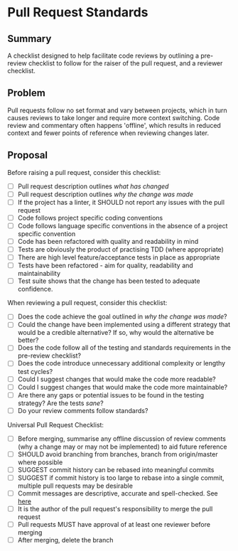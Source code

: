 # Pull Request Standards

## Summary

A checklist designed to help facilitate code reviews by outlining a pre-review checklist to follow for the raiser of the pull request, and a reviewer checklist.

## Problem

Pull requests follow no set format and vary between projects, which in turn causes reviews to take longer and require more context switching. Code review and commentary often happens 'offline', which results in reduced context and fewer points of reference when reviewing changes later.

## Proposal

Before raising a pull request, consider this checklist:

 - [ ] Pull request description outlines _what has changed_
 - [ ] Pull request description outlines _why the change was made_
 - [ ] If the project has a linter, it SHOULD not report any issues with the pull request
 - [ ] Code follows project specific coding conventions
 - [ ] Code follows language specific conventions in the absence of a project specific convention
 - [ ] Code has been refactored with quality and readability in mind
 - [ ] Tests are obviously the product of practising TDD (where appropriate)
 - [ ] There are high level feature/acceptance tests in place as appropriate
 - [ ] Tests have been refactored - aim for quality, readability and maintainability
 - [ ] Test suite shows that the change has been tested to adequate confidence.

When reviewing a pull request, consider this checklist:

 - [ ] Does the code achieve the goal outlined in _why the change was made_?
 - [ ] Could the change have been implemented using a different strategy that would be a credible alternative? If so, why would the alternative be better?
 - [ ] Does the code follow all of the testing and standards requirements in the pre-review checklist?
 - [ ] Does the code introduce unnecessary additional complexity or lengthy test cycles?
 - [ ] Could I suggest changes that would make the code more readable?
 - [ ] Could I suggest changes that would make the code more maintainable?
 - [ ] Are there any gaps or potential issues to be found in the testing strategy? Are the tests _sane_?
 - [ ] Do your review comments follow standards?

Universal Pull Request Checklist:

- [ ] Before merging, summarise any offline discussion of review comments (why a change may or may not be implemented) to aid future reference
- [ ] SHOULD avoid branching from branches, branch from origin/master where possible
- [ ] SUGGEST commit history can be rebased into meaningful commits
- [ ] SUGGEST if commit history is too large to rebase into a single commit, multiple pull requests may be desirable
- [ ] Commit messages are descriptive, accurate and spell-checked. See [here](https://chris.beams.io/posts/git-commit/)
- [ ] It is the author of the pull request's responsibility to merge the pull request
- [ ] Pull requests MUST have approval of at least one reviewer before merging
- [ ] After merging, delete the branch